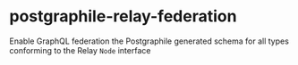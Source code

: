# postgraphile-relay-federation
Enable GraphQL federation the Postgraphile generated schema for all types conforming to the Relay `Node` interface
